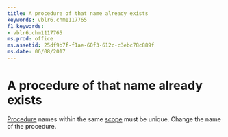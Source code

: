 ```yaml
---
title: A procedure of that name already exists
keywords: vblr6.chm1117765
f1_keywords:
- vblr6.chm1117765
ms.prod: office
ms.assetid: 25df9b7f-f1ae-60f3-612c-c3ebc78c889f
ms.date: 06/08/2017
---
```



# A procedure of that name already exists

[Procedure](../../Glossary/vbe-glossary.md#procedure) names within the same [scope](../../Glossary/vbe-glossary.md#scope) must be unique. Change the name of the procedure.


